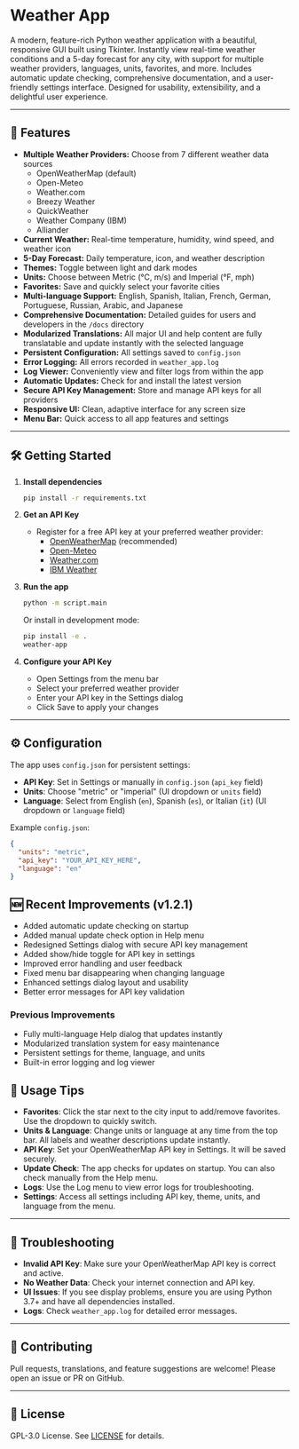 # Weather App

A modern, feature-rich Python weather application with a beautiful, responsive GUI built using Tkinter. Instantly view real-time weather conditions and a 5-day forecast for any city, with support for multiple weather providers, languages, units, favorites, and more. Includes automatic update checking, comprehensive documentation, and a user-friendly settings interface. Designed for usability, extensibility, and a delightful user experience.

---

## 🚀 Features

- **Multiple Weather Providers:** Choose from 7 different weather data sources
  - OpenWeatherMap (default)
  - Open-Meteo
  - Weather.com
  - Breezy Weather
  - QuickWeather
  - Weather Company (IBM)
  - Alliander
- **Current Weather:** Real-time temperature, humidity, wind speed, and weather icon
- **5-Day Forecast:** Daily temperature, icon, and weather description
- **Themes:** Toggle between light and dark modes
- **Units:** Choose between Metric (°C, m/s) and Imperial (°F, mph)
- **Favorites:** Save and quickly select your favorite cities
- **Multi-language Support:** English, Spanish, Italian, French, German, Portuguese, Russian, Arabic, and Japanese
- **Comprehensive Documentation:** Detailed guides for users and developers in the `/docs` directory
- **Modularized Translations:** All major UI and help content are fully translatable and update instantly with the selected language
- **Persistent Configuration:** All settings saved to `config.json`
- **Error Logging:** All errors recorded in `weather_app.log`
- **Log Viewer:** Conveniently view and filter logs from within the app
- **Automatic Updates:** Check for and install the latest version
- **Secure API Key Management:** Store and manage API keys for all providers
- **Responsive UI:** Clean, adaptive interface for any screen size
- **Menu Bar:** Quick access to all app features and settings

---

## 🛠️ Getting Started

1. **Install dependencies**

   ```bash
   pip install -r requirements.txt
   ```

2. **Get an API Key**

   - Register for a free API key at your preferred weather provider:
     - [OpenWeatherMap](https://openweathermap.org/api) (recommended)
     - [Open-Meteo](https://open-meteo.com/)
     - [Weather.com](https://www.weather.com/services/weather-api)
     - [IBM Weather](https://www.ibm.com/weather/)

3. **Run the app**

   ```bash
   python -m script.main
   ```
   
   Or install in development mode:
   ```bash
   pip install -e .
   weather-app
   ```

4. **Configure your API Key**

   - Open Settings from the menu bar
   - Select your preferred weather provider
   - Enter your API key in the Settings dialog
   - Click Save to apply your changes

---

## ⚙️ Configuration

The app uses `config.json` for persistent settings:

- **API Key**: Set in Settings or manually in `config.json` (`api_key` field)
- **Units**: Choose "metric" or "imperial" (UI dropdown or `units` field)
- **Language**: Select from English (`en`), Spanish (`es`), or Italian (`it`) (UI dropdown or `language` field)

Example `config.json`:

```json
{
  "units": "metric",
  "api_key": "YOUR_API_KEY_HERE",
  "language": "en"
}
```

## 🆕 Recent Improvements (v1.2.1)

- Added automatic update checking on startup
- Added manual update check option in Help menu
- Redesigned Settings dialog with secure API key management
- Added show/hide toggle for API key in settings
- Improved error handling and user feedback
- Fixed menu bar disappearing when changing language
- Enhanced settings dialog layout and usability
- Better error messages for API key validation

### Previous Improvements

- Fully multi-language Help dialog that updates instantly
- Modularized translation system for easy maintenance
- Persistent settings for theme, language, and units
- Built-in error logging and log viewer

## 📝 Usage Tips

- **Favorites**: Click the star next to the city input to add/remove favorites. Use the dropdown to quickly switch.
- **Units & Language**: Change units or language at any time from the top bar. All labels and weather descriptions update instantly.
- **API Key**: Set your OpenWeatherMap API key in Settings. It will be saved securely.
- **Update Check**: The app checks for updates on startup. You can also check manually from the Help menu.
- **Logs**: Use the Log menu to view error logs for troubleshooting.
- **Settings**: Access all settings including API key, theme, units, and language from the menu.

---

## 🐞 Troubleshooting
- **Invalid API Key**: Make sure your OpenWeatherMap API key is correct and active.
- **No Weather Data**: Check your internet connection and API key.
- **UI Issues**: If you see display problems, ensure you are using Python 3.7+ and have all dependencies installed.
- **Logs**: Check `weather_app.log` for detailed error messages.

---

## 🤝 Contributing
Pull requests, translations, and feature suggestions are welcome! Please open an issue or PR on GitHub.

---

## 📄 License
GPL-3.0 License. See [LICENSE](LICENSE) for details.

